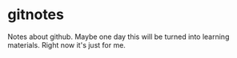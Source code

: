 ﻿gitnotes
========

Notes about github. Maybe one day this will be turned into learning materials. Right now it's just for me.